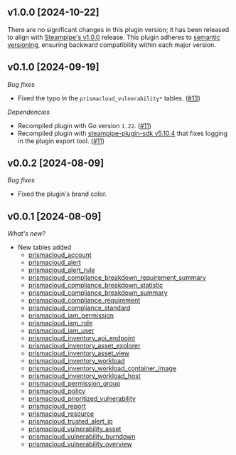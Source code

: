 ## v1.0.0 [2024-10-22]

There are no significant changes in this plugin version; it has been released to align with [Steampipe's v1.0.0](https://steampipe.io/changelog/steampipe-cli-v1-0-0) release. This plugin adheres to [semantic versioning](https://semver.org/#semantic-versioning-specification-semver), ensuring backward compatibility within each major version.

## v0.1.0 [2024-09-19]

_Bug fixes_

- Fixed the typo in the `prismacloud_vulnerability*` tables. ([#13](https://github.com/turbot/steampipe-plugin-prismacloud/pull/13))

_Dependencies_

- Recompiled plugin with Go version `1.22`. ([#11](https://github.com/turbot/steampipe-plugin-prismacloud/pull/11))
- Recompiled plugin with [steampipe-plugin-sdk v5.10.4](https://github.com/turbot/steampipe-plugin-sdk/blob/develop/CHANGELOG.md#v5104-2024-08-29) that fixes logging in the plugin export tool. ([#11](https://github.com/turbot/steampipe-plugin-prismacloud/pull/11))

## v0.0.2 [2024-08-09]

_Bug fixes_

- Fixed the plugin's brand color.

## v0.0.1 [2024-08-09]

_What's new?_

- New tables added
  - [prismacloud_account](https://hub.steampipe.io/plugins/turbot/prismacloud/tables/prismacloud_account)
  - [prismacloud_alert](https://hub.steampipe.io/plugins/turbot/prismacloud/tables/prismacloud_alert)
  - [prismacloud_alert_rule](https://hub.steampipe.io/plugins/turbot/prismacloud/tables/prismacloud_alert_rule)
  - [prismacloud_compliance_breakdown_requirement_summary](https://hub.steampipe.io/plugins/turbot/prismacloud/tables/prismacloud_compliance_breakdown_requirement_summary)
  - [prismacloud_compliance_breakdown_statistic](https://hub.steampipe.io/plugins/turbot/prismacloud/tables/prismacloud_compliance_breakdown_statistic)
  - [prismacloud_compliance_breakdown_summary](https://hub.steampipe.io/plugins/turbot/prismacloud/tables/prismacloud_compliance_breakdown_summary)
  - [prismacloud_compliance_requirement](https://hub.steampipe.io/plugins/turbot/prismacloud/tables/prismacloud_compliance_requirement)
  - [prismacloud_compliance_standard](https://hub.steampipe.io/plugins/turbot/prismacloud/tables/prismacloud_compliance_standard)
  - [prismacloud_iam_permission](https://hub.steampipe.io/plugins/turbot/prismacloud/tables/prismacloud_iam_permission)
  - [prismacloud_iam_role](https://hub.steampipe.io/plugins/turbot/prismacloud/tables/prismacloud_iam_role)
  - [prismacloud_iam_user](https://hub.steampipe.io/plugins/turbot/prismacloud/tables/prismacloud_iam_user)
  - [prismacloud_inventory_api_endpoint](https://hub.steampipe.io/plugins/turbot/prismacloud/tables/prismacloud_inventory_api_endpoint)
  - [prismacloud_inventory_asset_explorer](https://hub.steampipe.io/plugins/turbot/prismacloud/tables/prismacloud_inventory_asset_explorer)
  - [prismacloud_inventory_asset_view](https://hub.steampipe.io/plugins/turbot/prismacloud/tables/prismacloud_inventory_asset_view)
  - [prismacloud_inventory_workload](https://hub.steampipe.io/plugins/turbot/prismacloud/tables/prismacloud_inventory_workload)
  - [prismacloud_inventory_workload_container_image](https://hub.steampipe.io/plugins/turbot/prismacloud/tables/prismacloud_inventory_workload_container_image)
  - [prismacloud_inventory_workload_host](https://hub.steampipe.io/plugins/turbot/prismacloud/tables/prismacloud_inventory_workload_host)
  - [prismacloud_permission_group](https://hub.steampipe.io/plugins/turbot/prismacloud/tables/prismacloud_permission_group)
  - [prismacloud_policy](https://hub.steampipe.io/plugins/turbot/prismacloud/tables/prismacloud_policy)
  - [prismacloud_prioritized_vulnerability](https://hub.steampipe.io/plugins/turbot/prismacloud/tables/prismacloud_prioritized_vulnerability)
  - [prismacloud_report](https://hub.steampipe.io/plugins/turbot/prismacloud/tables/prismacloud_report)
  - [prismacloud_resource](https://hub.steampipe.io/plugins/turbot/prismacloud/tables/prismacloud_resource)
  - [prismacloud_trusted_alert_ip](https://hub.steampipe.io/plugins/turbot/prismacloud/tables/prismacloud_trusted_alert_ip)
  - [prismacloud_vulnerability_asset](https://hub.steampipe.io/plugins/turbot/prismacloud/tables/prismacloud_vulnerability_asset)
  - [prismacloud_vulnerability_burndown](https://hub.steampipe.io/plugins/turbot/prismacloud/tables/prismacloud_vulnerability_burndown)
  - [prismacloud_vulnerability_overview](https://hub.steampipe.io/plugins/turbot/prismacloud/tables/prismacloud_vulnerability_overview)

